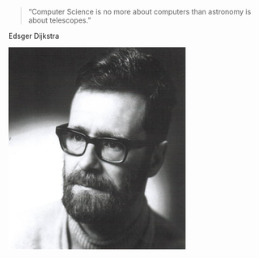 <section></section>
<section><blockquote class="dark">“Computer Science is no more about computers than astronomy is about telescopes.”</blockquote></section>
<section>
	<p class="dark">Edsger Dijkstra</p>
	<img alt="Dijkstra" class="plain" src="img/Dijkstra.jpg"  width="350" height="400"/>
</section>